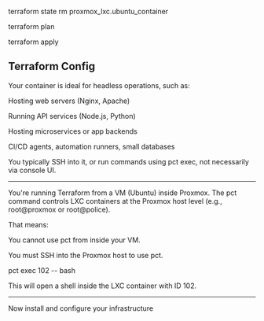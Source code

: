 <!-- If you already have state running -->
terraform state rm proxmox_lxc.ubuntu_container

<!-- Once plan and apply you have a state running -->
terraform plan

terraform apply

Terraform Config
----------------------------------------------------------------
<!-- How to work with terraform -->
Your container is ideal for headless operations, such as:

Hosting web servers (Nginx, Apache)

Running API services (Node.js, Python)

Hosting microservices or app backends

CI/CD agents, automation runners, small databases

You typically SSH into it, or run commands using pct exec, not necessarily via console UI.

---------------------------------------------------------------
<!-- Use pct exec to interact -->
You're running Terraform from a VM (Ubuntu) inside Proxmox. The pct command controls LXC containers at the Proxmox host level (e.g., root@proxmox or root@police).

That means:

You cannot use pct from inside your VM.

You must SSH into the Proxmox host to use pct.

pct exec 102 -- bash

This will open a shell inside the LXC container with ID 102.

----------------------------------------------------------------

Now install and configure your infrastructure
